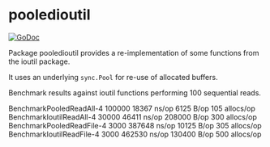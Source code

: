 # pooledioutil

[![GoDoc](https://godoc.org/github.com/theothertomelliott/pooledioutil)](https://godoc.org/github.com/theothertomelliott/pooledioutil)

Package pooledioutil provides a re-implementation of some functions
from the ioutil package.

It uses an underlying `sync.Pool` for re-use of allocated buffers.

Benchmark results against ioutil functions performing 100 sequential reads.

  BenchmarkPooledReadAll-4          100000             18367 ns/op            6125 B/op        105 allocs/op
  BenchmarkIoutilReadAll-4           30000             46411 ns/op          208000 B/op        300 allocs/op
  BenchmarkPooledReadFile-4           3000            387648 ns/op           10125 B/op        305 allocs/op
  BenchmarkIoutilReadFile-4           3000            462530 ns/op          130400 B/op        500 allocs/op